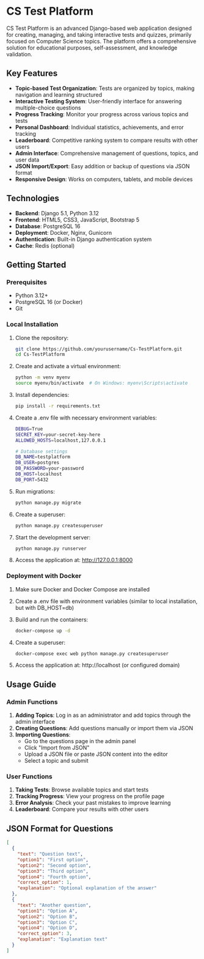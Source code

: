 # CS Test Platform

CS Test Platform is an advanced Django-based web application designed for creating, managing, and taking interactive tests and quizzes, primarily focused on Computer Science topics. The platform offers a comprehensive solution for educational purposes, self-assessment, and knowledge validation.

## Key Features

- **Topic-based Test Organization**: Tests are organized by topics, making navigation and learning structured
- **Interactive Testing System**: User-friendly interface for answering multiple-choice questions
- **Progress Tracking**: Monitor your progress across various topics and tests
- **Personal Dashboard**: Individual statistics, achievements, and error tracking
- **Leaderboard**: Competitive ranking system to compare results with other users
- **Admin Interface**: Comprehensive management of questions, topics, and user data
- **JSON Import/Export**: Easy addition or backup of questions via JSON format
- **Responsive Design**: Works on computers, tablets, and mobile devices

## Technologies

- **Backend**: Django 5.1, Python 3.12
- **Frontend**: HTML5, CSS3, JavaScript, Bootstrap 5
- **Database**: PostgreSQL 16
- **Deployment**: Docker, Nginx, Gunicorn
- **Authentication**: Built-in Django authentication system
- **Cache**: Redis (optional)

## Getting Started

### Prerequisites

- Python 3.12+
- PostgreSQL 16 (or Docker)
- Git

### Local Installation

1. Clone the repository:
   ```bash
   git clone https://github.com/yourusername/Cs-TestPlatform.git
   cd Cs-TestPlatform
   ```

2. Create and activate a virtual environment:
   ```bash
   python -m venv myenv
   source myenv/bin/activate  # On Windows: myenv\Scripts\activate
   ```

3. Install dependencies:
   ```bash
   pip install -r requirements.txt
   ```

4. Create a .env file with necessary environment variables:
   ```bash
   DEBUG=True
   SECRET_KEY=your-secret-key-here
   ALLOWED_HOSTS=localhost,127.0.0.1
   
   # Database settings
   DB_NAME=testplatform
   DB_USER=postgres
   DB_PASSWORD=your-password
   DB_HOST=localhost
   DB_PORT=5432
   ```

5. Run migrations:
   ```bash
   python manage.py migrate
   ```

6. Create a superuser:
   ```bash
   python manage.py createsuperuser
   ```

7. Start the development server:
   ```bash
   python manage.py runserver
   ```

8. Access the application at: http://127.0.0.1:8000

### Deployment with Docker

1. Make sure Docker and Docker Compose are installed

2. Create a .env file with environment variables (similar to local installation, but with DB_HOST=db)

3. Build and run the containers:
   ```bash
   docker-compose up -d
   ```

4. Create a superuser:
   ```bash
   docker-compose exec web python manage.py createsuperuser
   ```

5. Access the application at: http://localhost (or configured domain)

## Usage Guide

### Admin Functions

1. **Adding Topics**: Log in as an administrator and add topics through the admin interface
2. **Creating Questions**: Add questions manually or import them via JSON
3. **Importing Questions**:
   - Go to the questions page in the admin panel
   - Click "Import from JSON"
   - Upload a JSON file or paste JSON content into the editor
   - Select a topic and submit

### User Functions

1. **Taking Tests**: Browse available topics and start tests
2. **Tracking Progress**: View your progress on the profile page
3. **Error Analysis**: Check your past mistakes to improve learning
4. **Leaderboard**: Compare your results with other users

## JSON Format for Questions

```json
[
  {
    "text": "Question text",
    "option1": "First option",
    "option2": "Second option",
    "option3": "Third option",
    "option4": "Fourth option",
    "correct_option": 1,
    "explanation": "Optional explanation of the answer"
  },
  {
    "text": "Another question",
    "option1": "Option A",
    "option2": "Option B",
    "option3": "Option C",
    "option4": "Option D",
    "correct_option": 3,
    "explanation": "Explanation text"
  }
]
```

